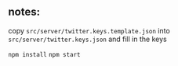 ## notes:

copy `src/server/twitter.keys.template.json` into `src/server/twitter.keys.json` and fill in the keys

`npm install`
`npm start`